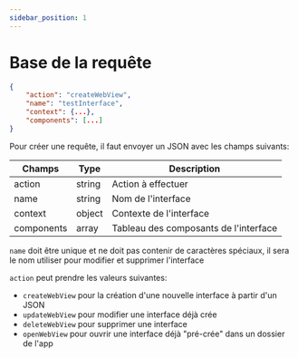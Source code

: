 ```yaml
---
sidebar_position: 1
---
```


# Base de la requête

```json title="Request.json"
{
    "action": "createWebView",
    "name": "testInterface",
    "context": {...},
    "components": [...] 
}
```
Pour créer une requête, il faut envoyer un JSON avec les champs suivants:

| Champs | Type | Description |
| --- | --- | --- |
| action | string | Action à effectuer |
| name | string | Nom de l'interface |
| context | object | Contexte de l'interface |
| components | array | Tableau des composants de l'interface |

```name``` doit être unique et ne doit pas contenir de caractères spéciaux, il sera le nom utiliser pour modifier et supprimer l'interface 

```action``` peut prendre les valeurs suivantes:
- ```createWebView``` pour la création d'une nouvelle interface à partir d'un JSON <!--(voir [Création d'une interface](/docs/request-creation/create))-->
- ```updateWebView``` pour modifier une interface déjà crée <!--(voir [Modification d'une interface](/docs/request-creation/update))-->
- ```deleteWebView``` pour supprimer une interface <!--(voir [Suppression d'une interface](/docs/request-creation/delete))-->
- ```openWebView``` pour ouvrir une interface déjà "pré-crée" dans un dossier de l'app <!--(voir [Ouverture d'une interface](/docs/request-creation/open))-->